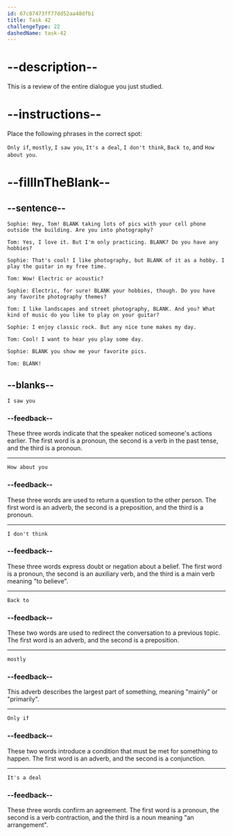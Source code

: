 ```yaml
---
id: 67c87473ff77dd52aa48dfb1
title: Task 42
challengeType: 22
dashedName: task-42
---
```

<!-- REVIEW -->

# --description--

This is a review of the entire dialogue you just studied.

# --instructions--

Place the following phrases in the correct spot:

`Only if`, `mostly`, `I saw you`, `It's a deal`, `I don't think`, `Back to`, and `How about you`.

# --fillInTheBlank--

## --sentence--

`Sophie: Hey, Tom! BLANK taking lots of pics with your cell phone outside the building. Are you into photography?`  

`Tom: Yes, I love it. But I'm only practicing. BLANK? Do you have any hobbies?`  

`Sophie: That's cool! I like photography, but BLANK of it as a hobby. I play the guitar in my free time.`  

`Tom: Wow! Electric or acoustic?`  

`Sophie: Electric, for sure! BLANK your hobbies, though. Do you have any favorite photography themes?`  

`Tom: I like landscapes and street photography, BLANK. And you? What kind of music do you like to play on your guitar?`  

`Sophie: I enjoy classic rock. But any nice tune makes my day.`  

`Tom: Cool! I want to hear you play some day.`  

`Sophie: BLANK you show me your favorite pics.`  

`Tom: BLANK!`  

## --blanks--

`I saw you`  

### --feedback--

These three words indicate that the speaker noticed someone's actions earlier. The first word is a pronoun, the second is a verb in the past tense, and the third is a pronoun.  

---

`How about you`  

### --feedback--

These three words are used to return a question to the other person. The first word is an adverb, the second is a preposition, and the third is a pronoun.  

---

`I don't think`  

### --feedback--

These three words express doubt or negation about a belief. The first word is a pronoun, the second is an auxiliary verb, and the third is a main verb meaning "to believe".  

---

`Back to`  

### --feedback--

These two words are used to redirect the conversation to a previous topic. The first word is an adverb, and the second is a preposition.  

---

`mostly`  

### --feedback--

This adverb describes the largest part of something, meaning "mainly" or "primarily".  

---

`Only if`  

### --feedback--

These two words introduce a condition that must be met for something to happen. The first word is an adverb, and the second is a conjunction.  

---

`It's a deal`  

### --feedback--

These three words confirm an agreement. The first word is a pronoun, the second is a verb contraction, and the third is a noun meaning "an arrangement".  
